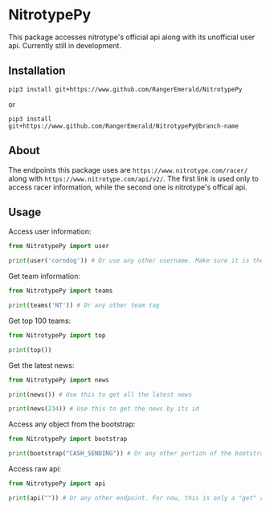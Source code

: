 # NitrotypePy

This package accesses nitrotype's official api along with its unofficial user api. Currently still in development.

## Installation

```sh-session
pip3 install git+https://www.github.com/RangerEmerald/NitrotypePy
```

or

```sh-sesssion
pip3 install git+https://www.github.com/RangerEmerald/NitrotypePy@branch-name
```

## About

The endpoints this package uses are `https://www.nitrotype.com/racer/` along with `https://www.nitrotype.com/api/v2/`. The first link is used only to access racer information, while the second one is nitrotype's offical api.

## Usage

Access user information:

```python
from NitrotypePy import user

print(user('corndog')) # Or use any other username. Make sure it is their username, not their display name
```

Get team information:

```python
from NitrotypePy import teams

print(teams('NT')) # Or any other team tag
```

Get top 100 teams:

```python
from NitrotypePy import top

print(top())
```

Get the latest news:

```python
from NitrotypePy import news

print(news()) # Use this to get all the latest news

print(news(234)) # Use this to get the news by its id
```

Access any object from the bootstrap:

```python
from NitrotypePy import bootstrap

print(bootstrap("CASH_SENDING")) # Or any other portion of the bootstrap
```

Access raw api:

```python
from NitrotypePy import api

print(api("")) # Or any other endpoint. For now, this is only a "get" request
```
